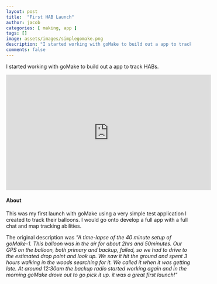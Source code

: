 ```yaml
---
layout: post
title:  "First HAB Launch"
author: jacob
categories: [ making, app ]
tags: []
image: assets/images/simplegomake.png
description: "I started working with goMake to build out a app to track HABs."
comments: false
---
```


I started working with goMake to build out a app to track HABs.

<iframe width="560" height="315" src="https://www.youtube.com/embed/OvuRP-kzWhk" frameborder="0" allow="accelerometer; autoplay; encrypted-media; gyroscope; picture-in-picture" allowfullscreen></iframe>

#### About
This was my first launch with goMake using a very simple test application I created to track their balloons. I would go onto develop a full app with a full chat and map tracking abilities.

The original description was *"A time-lapse of the 40 minute setup of goMake-1. This balloon was in the air for about 2hrs and 50minutes. Our GPS on the balloon, both primary and backup, failed, so we had to drive to the estimated drop point and look up. We saw it hit the ground and spent 3 hours walking in the woods searching for it. We called it when it was getting late. At around 12:30am the backup radio started working again and in the morning goMake drove out to go pick it up. it was a great first launch!"*